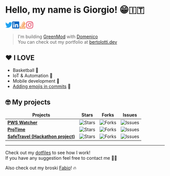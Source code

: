 # Hello, my name is Giorgio! 😁🇮🇹

[<img align="left" alt="Twitter @GiorgioZem" width="22px" src="./twitter.svg" />][twitter]
[<img align="left" alt="Linkedin @bertolottigiorgio" width="22px" src="./linkedin.svg" />][linkedin]
[<img align="left" alt="Stack Overflow @giorgio-bertolotti" width="22px" src="./stackoverflow.svg" />][stackoverflow]
[<img alt="Instagram @giorgiozem" width="22px" src="./instagram.svg" />][instagram]

> I'm building [GreenMod][greenmod] with [Domenico][domenico]  
> You can check out my portfolio at [bertolotti.dev][portfolio]

## ❤️ I LOVE

- Basketball 🏀
- IoT & Automation 🤖
- Mobile development 📱
- [Adding emojis in commits](https://gitmoji.carloscuesta.me/) 👀

## 🤓 My projects

<table>
  <thead align="center">
    <tr border: none;>
      <td><b>Projects</b></td>
      <td><b>Stars</b></td>
      <td><b>Forks</b></td>
      <td><b>Issues</b></td>
    </tr>
  </thead>
  <tbody>
    <tr>
	    <td><a href="https://github.com/GiorgioBertolotti/PWSWatcher"><b>PWS Watcher</b></a></td>
      <td><img alt="Stars" src="https://img.shields.io/github/stars/GiorgioBertolotti/PWSWatcher?style=flat-square&labelColor=343b41"/></td>
      <td><img alt="Forks" src="https://img.shields.io/github/forks/GiorgioBertolotti/PWSWatcher?style=flat-square&labelColor=343b41"/></td>
      <td><img alt="Issues" src="https://img.shields.io/github/issues/GiorgioBertolotti/PWSWatcher?style=flat-square&labelColor=343b41"/></td>
    </tr>
	  <tr>
		  <td><a href="https://github.com/GiorgioBertolotti/ProTime"><b>ProTime</b></a></td>
      <td><img alt="Stars" src="https://img.shields.io/github/stars/GiorgioBertolotti/ProTime?style=flat-square&labelColor=343b41"/></td>
      <td><img alt="Forks" src="https://img.shields.io/github/forks/GiorgioBertolotti/ProTime?style=flat-square&labelColor=343b41"/></td>
      <td><img alt="Issues" src="https://img.shields.io/github/issues/GiorgioBertolotti/ProTime?style=flat-square&labelColor=343b41"/></td>
    </tr>
		<tr>
			<td><a href="https://github.com/domenicogaeni/hackatomici"><b>SafeTravel (Hackathon project)</b></a></td>
      <td><img alt="Stars" src="https://img.shields.io/github/stars/domenicogaeni/hackatomici?style=flat-square&labelColor=343b41"/></td>
      <td><img alt="Forks" src="https://img.shields.io/github/forks/domenicogaeni/hackatomici?style=flat-square&labelColor=343b41"/></td>
      <td><img alt="Issues" src="https://img.shields.io/github/issues/domenicogaeni/hackatomici?style=flat-square&labelColor=343b41"/></td>
    </tr>
  </tbody>
</table>

---

Check out my [dotfiles](https://github.com/GiorgioBertolotti/dotfiles) to see how I work!  
If you have any suggestion feel free to contact me 🙏🏻  

Also check out my broski [Fabio](https://github.com/fabiosangregorio)! 🔥

[domenico]: https://github.com/domenicogaeni/
[greenmod]: https://greenmod.it/
[portfolio]: https://bertolotti.dev/
[twitter]: https://twitter.com/GiorgioZem
[linkedin]: https://www.linkedin.com/in/bertolottigiorgio/
[stackoverflow]: https://stackoverflow.com/users/7507788/giorgio-bertolotti
[instagram]: https://www.instagram.com/giorgiozem/

